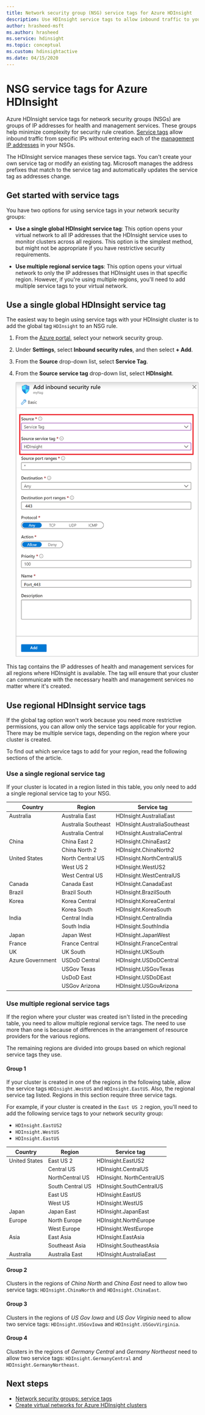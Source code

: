 ```yaml
---
title: Network security group (NSG) service tags for Azure HDInsight
description: Use HDInsight service tags to allow inbound traffic to your cluster from health and management services nodes, without adding IP addresses to your NSGs.
author: hrasheed-msft
ms.author: hrasheed
ms.service: hdinsight
ms.topic: conceptual
ms.custom: hdinsightactive
ms.date: 04/15/2020
---
```


# NSG service tags for Azure HDInsight

Azure HDInsight service tags for network security groups (NSGs) are groups of IP addresses for health and management services. These groups help minimize complexity for security rule creation. [Service tags](../virtual-network/security-overview.md#service-tags) allow inbound traffic from specific IPs without entering each of the [management IP addresses](hdinsight-management-ip-addresses.md) in your NSGs.

The HDInsight service manages these service tags. You can't create your own service tag or modify an existing tag. Microsoft manages the address prefixes that match to the service tag and automatically updates the service tag as addresses change.

## Get started with service tags

You have two options for using service tags in your network security groups:

- **Use a single global HDInsight service tag**: This option opens your virtual network to all IP addresses that the HDInsight service uses to monitor clusters across all regions. This option is the simplest method, but might not be appropriate if you have restrictive security requirements.

- **Use multiple regional service tags**: This option opens your virtual network to only the IP addresses that HDInsight uses in that specific region. However, if you're using multiple regions, you'll need to add multiple service tags to your virtual network.

## Use a single global HDInsight service tag

The easiest way to begin using service tags with your HDInsight cluster is to add the global tag `HDInsight` to an NSG rule.

1. From the [Azure portal](https://portal.azure.com/), select your network security group.

1. Under **Settings**, select **Inbound security rules**, and then select **+ Add**.

1. From the **Source** drop-down list, select **Service Tag**.

1. From the **Source service tag** drop-down list, select **HDInsight**.

    ![Add a service tag from the Azure portal](./media/hdinsight-service-tags/azure-portal-add-service-tag.png)

This tag contains the IP addresses of health and management services for all regions where HDInsight is available. The tag will ensure that your cluster can communicate with the necessary health and management services no matter where it's created.

## Use regional HDInsight service tags

If the global tag option won't work because you need more restrictive permissions, you can allow only the service tags  applicable for your region. There may be multiple service tags, depending on the region where your cluster is created.

To find out which service tags to add for your region, read the following sections of the article.

### Use a single regional service tag

If your cluster is located in a region listed in this table, you only need to add a single regional service tag to your NSG.

| Country | Region | Service tag |
| ---- | ---- | ---- |
| Australia | Australia East | HDInsight.AustraliaEast |
| &nbsp; | Australia Southeast | HDInsight.AustraliaSoutheast |
| &nbsp; | Australia Central | HDInsight.AustraliaCentral |
| China | China East 2 | HDInsight.ChinaEast2 |
| &nbsp; | China North 2 | HDInsight.ChinaNorth2 |
| United States | North Central US | HDInsight.NorthCentralUS |
| &nbsp; | West US 2 | HDInsight.WestUS2 |
| &nbsp; | West Central US | HDInsight.WestCentralUS |
| Canada | Canada East | HDInsight.CanadaEast |
| Brazil | Brazil South | HDInsight.BrazilSouth |
| Korea | Korea Central | HDInsight.KoreaCentral |
| &nbsp; | Korea South | HDInsight.KoreaSouth |
| India | Central India | HDInsight.CentralIndia |
| &nbsp; | South India | HDInsight.SouthIndia |
| Japan | Japan West | HDInsight.JapanWest |
| France | France Central| HDInsight.FranceCentral |
| UK | UK South | HDInsight.UKSouth |
| Azure Government | USDoD Central | HDInsight.USDoDCentral |
| &nbsp; | USGov Texas | HDInsight.USGovTexas |
| &nbsp; | UsDoD East | HDInsight.USDoDEast |
| &nbsp; | USGov Arizona | HDInsight.USGovArizona |

### Use multiple regional service tags

If the region where your cluster was created isn't listed in the preceding table, you need to allow multiple regional service tags. The need to use more than one is because of differences in the arrangement of resource providers for the various regions.

The remaining regions are divided into groups based on which regional service tags they use.

#### Group 1

If your cluster is created in one of the regions in the following table, allow the service tags `HDInsight.WestUS` and `HDInsight.EastUS`. Also, the regional service tag listed. Regions in this section require three service tags.

For example, if your cluster is created in the `East US 2` region, you'll need to add the following service tags to your network security group:

- `HDInsight.EastUS2`
- `HDInsight.WestUS`
- `HDInsight.EastUS`

| Country | Region | Service tag |
| ---- | ---- | ---- |
| United States | East US 2 | HDInsight.EastUS2 |
| &nbsp; | Central US | HDInsight.CentralUS |
| &nbsp; | NorthCentral US | HDInsight. NorthCentralUS |
| &nbsp; | South Central US | HDInsight.SouthCentralUS |
| &nbsp; | East US | HDInsight.EastUS |
| &nbsp; | West US | HDInsight.WestUS |
| Japan | Japan East | HDInsight.JapanEast |
| Europe | North Europe | HDInsight.NorthEurope |
| &nbsp; | West Europe| HDInsight.WestEurope |
| Asia | East Asia | HDInsight.EastAsia |
| &nbsp; | Southeast Asia | HDInsight.SoutheastAsia |
| Australia | Australia East | HDInsight.AustraliaEast |

#### Group 2

Clusters in the regions of *China North* and *China East* need to allow two service tags: `HDInsight.ChinaNorth` and `HDInsight.ChinaEast`.

#### Group 3

Clusters in the regions of *US Gov Iowa* and *US Gov Virginia* need to allow two service tags: `HDInsight.USGovIowa` and `HDInsight.USGovVirginia`.

#### Group 4

Clusters in the regions of *Germany Central* and *Germany Northeast* need to allow two service tags: `HDInsight.GermanyCentral` and `HDInsight.GermanyNortheast`.

## Next steps

- [Network security groups: service tags](../virtual-network/security-overview.md#security-rules)
- [Create virtual networks for Azure HDInsight clusters](hdinsight-create-virtual-network.md)
